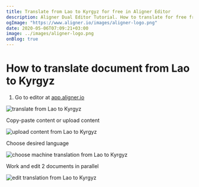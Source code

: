 ```yaml
---
title: Translate from Lao to Kyrgyz for free in Aligner Editor
description: Aligner Dual Editor Tutorial. How to translate for free from Lao to Kyrgyz. Aligner is multilingual document management platform. 
ogImage: "https://www.aligner.io/images/aligner-logo.png"
date: 2020-05-06T07:09:21+03:00
image: ../images/aligner-logo.png
onBlog: true
---
```


# How to translate document from Lao to Kyrgyz

1. Go to editor at [app.aligner.io](https://app.aligner.io "Aligner App web page")

![translate from Lao to Kyrgyz](../aligner-blank-editor.png "translate from Lao to Kyrgyz")

Copy-paste content or upload content

![upload content from Lao to Kyrgyz](../aligner-uploaded-document.png "upload content from Lao to Kyrgyz")

Choose desired language

![choose machine translation from Lao to Kyrgyz](../aligner-language-dropdown.png "choose machine translation from Lao to Kyrgyz")

Work and edit 2 documents in parallel

![edit translation from Lao to Kyrgyz](../aligner-double-sitded-editor.png "edit translation from Lao to Kyrgyz")

